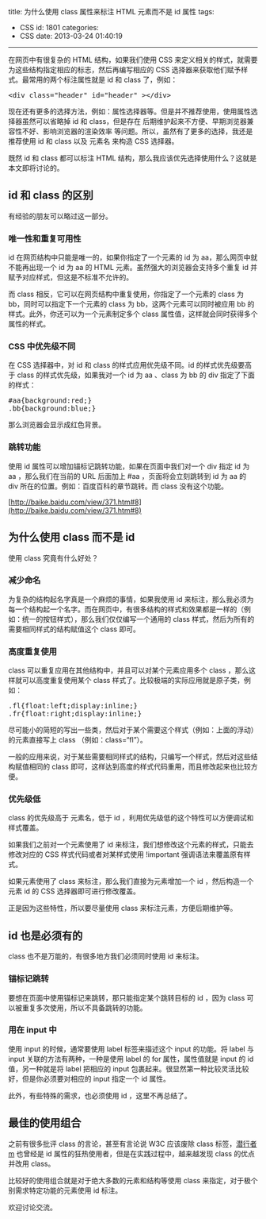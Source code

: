title: 为什么使用 class 属性来标注 HTML 元素而不是 id 属性
tags:
  - CSS
id: 1801
categories:
  - CSS
date: 2013-03-24 01:40:19
---

在网页中有很复杂的 HTML 结构，如果我们使用 CSS 来定义相关的样式，就需要为这些结构指定相应的标志，然后再编写相应的 CSS 选择器来获取他们赋予样式。最常用的两个标注属性就是 id 和 class 了，例如：
<pre>&lt;div class="header" id="header" &gt;&lt;/div&gt;</pre>
现在还有更多的选择方法，例如：属性选择器等。但是并不推荐使用，使用属性选择器虽然可以省略掉 id 和 class，但是存在 后期维护起来不方便、早期浏览器兼容性不好、影响浏览器的渲染效率 等问题。所以，虽然有了更多的选择，我还是推荐使用 id 和 class 以及 元素名 来构造 CSS 选择器。

既然 id 和 class 都可以标注 HTML 结构，那么我应该优先选择使用什么？这就是本文即将讨论的。

## id 和 class 的区别

有经验的朋友可以略过这一部分。

### 唯一性和重复可用性

id 在网页结构中只能是唯一的，如果你指定了一个元素的 id 为 aa，那么网页中就不能再出现一个 id 为 aa 的 HTML 元素。虽然强大的浏览器会支持多个重复 id 并赋予对应样式，但这是不标准不允许的。

而 class 相反，它可以在网页结构中重复使用，你指定了一个元素的 class 为 bb，同时可以指定下一个元素的 class 为 bb，这两个元素可以同时被应用 bb 的样式。此外，你还可以为一个元素制定多个 class 属性值，这样就会同时获得多个属性的样式。

### CSS 中优先级不同

在 CSS 选择器中，对 id 和 class 的样式应用优先级不同。id 的样式优先级要高于 class 的样式优先级，如果我对一个 id 为 aa 、class 为 bb 的 div 指定了下面的样式：
<pre>#aa{background:red;}
.bb{background:blue;}</pre>
那么浏览器会显示成红色背景。

### 跳转功能

使用 id 属性可以增加锚标记跳转功能，如果在页面中我们对一个 div 指定 id 为 aa ，那么我们在当前的 URL 后面加上 #aa ，页面将会立刻跳转到 id 为 aa 的 div 所在的位置。例如：百度百科的章节跳转。而 class 没有这个功能。

[http://baike.baidu.com/view/371.htm#8](http://baike.baidu.com/view/371.htm#8)

## 为什么使用 class 而不是 id

使用 class 究竟有什么好处？

### 减少命名

为复杂的结构起名字真是一个麻烦的事情，如果我使用 id 来标注，那么我必须为每一个结构起一个名字。而在网页中，有很多结构的样式和效果都是一样的（例如：统一的按钮样式），那么我们仅仅编写一个通用的 class 样式，然后为所有的需要相同样式的结构赋值这个 class 即可。

### 高度重复使用

class 可以重复应用在其他结构中，并且可以对某个元素应用多个 class ，那么这样就可以高度重复使用某个 class 样式了。比较极端的实际应用就是原子类，例如：
<pre>.fl{float:left;display:inline;}
.fr{float:right;display:inline;}</pre>
尽可能小的简短的写出一些类，然后对于某个需要这个样式（例如：上面的浮动）的元素直接写上 class （例如：class=“fl”）。

一般的应用来说，对于某些需要相同样式的结构，只编写一个样式，然后对这些结构赋值相同的 class 即可，这样达到高度的样式代码重用，而且修改起来也比较方便。

### 优先级低

class 的优先级高于 元素名，低于 id ，利用优先级低的这个特性可以方便调试和样式覆盖。

如果我们之前对一个元素使用了 id 来标注，我们想修改这个元素的样式，只能去修改对应的 CSS 样式代码或者对某样式使用 !important 强调语法来覆盖原有样式。

如果元素使用了 class 来标注，那么我们直接为元素增加一个 id ，然后构造一个元素 id 的 CSS 选择器即可进行修改覆盖。

正是因为这些特性，所以要尽量使用 class 来标注元素，方便后期维护等。

## id 也是必须有的

class 也不是万能的，有很多地方我们必须同时使用 id 来标注。

### 锚标记跳转

要想在页面中使用锚标记来跳转，那只能指定某个跳转目标的 id ，因为 class 可以被重复多次使用，所以不具备跳转的功能。

### 用在 input 中

使用 input 的时候，通常要使用 label 标签来描述这个 input 的功能。将 label 与 input 关联的方法有两种，一种是使用 label 的 for 属性，属性值就是 input 的 id 值，另一种就是将 label 把相应的 input 包裹起来。很显然第一种比较灵活比较好，但是你必须要对相应的 input 指定一个 id 属性。

此外，有些特殊的需求，也必须使用 id ，这里不再总结了。

## 最佳的使用组合

之前有很多批评 class 的言论，甚至有言论说 W3C 应该废除 class 标签，[潜行者m](http://www.qianxingzhem.com) 也曾经是 id 属性的狂热使用者，但是在实践过程中，越来越发现 class 的优点并改用 class。

比较好的使用组合就是对于绝大多数的元素和结构等使用 class 来指定，对于极个别需求特定功能的元素使用 id 标注。

欢迎讨论交流。